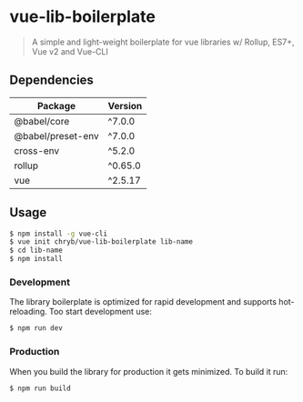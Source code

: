 # vue-lib-boilerplate

> A simple and light-weight boilerplate for vue libraries w/ Rollup, ES7+, Vue v2 and Vue-CLI

## Dependencies

|Package|Version|
|---|---|
|@babel/core|^7.0.0|
|@babel/preset-env|^7.0.0|
|cross-env|^5.2.0|
|rollup|^0.65.0|
|vue|^2.5.17|

## Usage

```bash
$ npm install -g vue-cli
$ vue init chryb/vue-lib-boilerplate lib-name
$ cd lib-name
$ npm install
```

### Development

The library boilerplate is optimized for rapid development and supports hot-reloading. Too start development use:

```bash
$ npm run dev
```

### Production

When you build the library for production it gets minimized. To build it run:

```bash
$ npm run build
```
